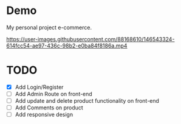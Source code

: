 # Demo
My personal project e-commerce.

https://user-images.githubusercontent.com/88168610/146543324-614fcc54-ae97-436c-98b2-e0ba84f8186a.mp4

# TODO
- [x] Add Login/Register
- [ ] Add Admin Route on front-end
- [ ] Add update and delete product functionality on front-end
- [ ] Add Comments on product
- [ ] Add responsive design
